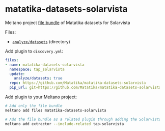 # matatika-datasets-solarvista

Meltano project [file bundle](https://meltano.com/docs/command-line-interface.html#file-bundle) of Matatika datasets for Solarvista

Files:
- [`analyze/datasets`](./bundle/analyze/datasets) (directory)

Add plugin to `discovery.yml`:
```yaml
files:
- name: matatika-datasets-solarvista
  namespace: tap_solarvista
  update:
    analyze/datasets: true
  repo: https://github.com/Matatika/matatika-datasets-solarvista
  pip_url: git+https://github.com/Matatika/matatika-datasets-solarvista.git
```

Add plugin to your Meltano project:
```bash
# Add only the file bundle
meltano add files matatika-datasets-solarvista

# Add the file bundle as a related plugin through adding the Solarvista extractor
meltano add extractor --include-related tap-solarvista
```
